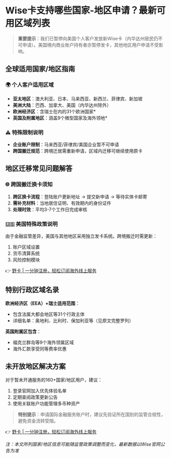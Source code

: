 # Wise卡支持哪些国家-地区申请？最新可用区域列表

> **重要提示**：我们已暂停向美国个人客户发放新Wise卡（内华达州居民仍不可申请）。美国境内商业账户持有者亦暂停发卡，其他地区用户申请不受影响。

## 全球适用国家/地区指南

### 🌍 个人客户适用区域
- **亚太地区**：澳大利亚、日本、马来西亚、新西兰、菲律宾、新加坡
- **美洲大陆**：巴西、加拿大、美国（内华达州除外）
- **欧洲经济区**：含瑞士在内的31个欧洲国家*
- **英国及附属地区**：涵盖9个微型国家及海外领地*

### ⚠️ 特殊限制说明
- **企业账户限制**：马来西亚/菲律宾/美国企业暂不可申请
- **跨国搬迁规范**：跨境迁居需重新申请，区域内迁移可继续使用原卡

## 地区迁移常见问题解答

### 🌐 跨国搬迁换卡须知
1. **跨区换卡流程**：登陆账户更新地址 → 提交新申请 → 等待实体卡邮寄
2. **需补充材料**：当地居住证明、有效期内的身份证件
3. **处理时效**：平均3-7个工作日完成审核

### 🇺🇸 美国特殊政策说明
由于金融监管差异，美国与其他地区采用独立发卡系统。跨境搬迁时需更新：
1. 账户区域设置
2. 货币清算系统
3. 风险控制模块

👉 [野卡 | 一分钟注册，轻松订阅海外线上服务](https://bbtdd.com/yeka)

## 特别行政区域名录

**欧洲经济区（EEA）+瑞士适用范围**：
- 包含法属大都会地区等31个行政主体
- 详细名单：奥地利、比利时、保加利亚等（见原文完整罗列）

**英国附属区包含**：
- 福克兰群岛等9个海外领属区域
- 海外汇款享受同等费率优惠

## 未开放地区解决方案
对于暂未开通服务的160+国家/地区用户，建议：
1. 登录官网加入优先体验名单
2. 定期查阅政策更新公告
3. 使用关联账户功能管理多币种资产

> **特别提示**：申请国际金融服务账户时，建议先验证所在国别的监管合规性，避免资金流转受阻。

👉 [野卡 | 一分钟注册，轻松订阅海外线上服务](https://bbtdd.com/yeka)

*注：本文所列国家/地区信息可能随监管政策调整而变化，最新数据以Wise官网公告为准*